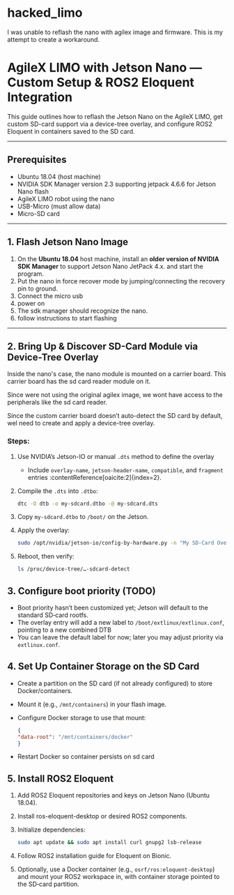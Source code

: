 # hacked_limo
I was unable to reflash the nano with agilex image and firmware. This is my attempt to create a workaround.


# AgileX LIMO with Jetson Nano — Custom Setup & ROS2 Eloquent Integration

This guide outlines how to reflash the Jetson Nano on the AgileX LIMO, get custom SD-card support via a device-tree overlay, and configure ROS2 Eloquent in containers saved to the SD card.

---

##  Prerequisites

- Ubuntu 18.04 (host machine)
- NVIDIA SDK Manager version 2.3 supporting jetpack 4.6.6 for Jetson Nano flash
- AgileX LIMO robot using the nano
- USB-Micro (must allow data) 
- Micro-SD card 


---

## 1. Flash Jetson Nano Image

1. On the **Ubuntu 18.04** host machine, install an **older version of NVIDIA SDK Manager** to support Jetson Nano JetPack 4.x. and start the program.
2. Put the nano in force recover mode by jumping/connecting the recovery pin to ground. 
3. Connect the micro usb 
4. power on
5. The sdk manager should recognize the nano.
6. follow instructions to start flashing


---

## 2. Bring Up & Discover SD-Card Module via Device-Tree Overlay

Inside the nano's case, the nano module is mounted on a carrier board. This carrier board has the sd card reader module on it.

Since were not using the original agilex image, we wont have access to the peripherals like the sd card reader.

Since the custom carrier board doesn’t auto-detect the SD card by default, wel need to create and apply a device-tree overlay.

###  Steps:

1. Use NVIDIA’s Jetson-IO or manual `.dts` method to define the overlay
   - Include `overlay-name`, `jetson-header-name`, `compatible`, and `fragment` entries :contentReference[oaicite:2]{index=2}.
2. Compile the `.dts` into `.dtbo`:
   ```bash
   dtc -O dtb -o my-sdcard.dtbo -@ my-sdcard.dts
3. Copy `my-sdcard.dtbo` to `/boot/` on the Jetson.

4. Apply the overlay:
    ```bash
    sudo /opt/nvidia/jetson-io/config-by-hardware.py -n "My SD-Card Overlay"


5. Reboot, then verify:
    ```bash
    ls /proc/device-tree/…-sdcard-detect

## 3. Configure boot priority (TODO)
- Boot priority hasn’t been customized yet; Jetson will default to the standard SD‑card rootfs.
- The overlay entry will add a new label to `/boot/extlinux/extlinux.conf`, pointing to a new combined DTB
- You can leave the default label for now; later you may adjust priority via `extlinux.conf`.

## 4. Set Up Container Storage on the SD Card

- Create a partition on the SD card (if not already configured) to store Docker/containers.

- Mount it (e.g., `/mnt/containers`) in your flash image.

- Configure Docker storage to use that mount:
    ```json
    {
  "data-root": "/mnt/containers/docker"
    }
- Restart Docker so container persists on sd card

## 5. Install ROS2 Eloquent

1. Add ROS2 Eloquent repositories and keys on Jetson Nano (Ubuntu 18.04).

2. Install ros-eloquent-desktop or desired ROS2 components.

3. Initialize dependencies:
    ```bash
    sudo apt update && sudo apt install curl gnupg2 lsb-release
4. Follow ROS2 installation guide for Eloquent on Bionic.

5. Optionally, use a Docker container (e.g., `osrf/ros:eloquent-desktop`) and mount your ROS2 workspace in, with container storage pointed to the SD‑card partition.